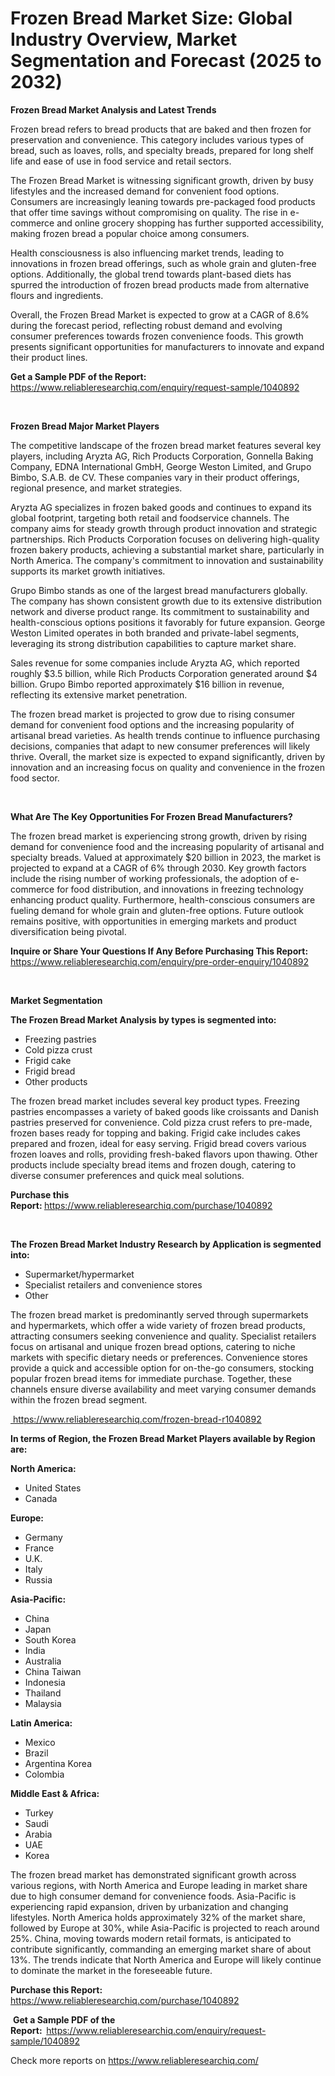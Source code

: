<p><h1>Frozen Bread Market Size: Global Industry Overview, Market Segmentation and Forecast (2025 to 2032)</h1></p><p><strong>Frozen Bread Market Analysis and Latest Trends</strong></p>
<p><p>Frozen bread refers to bread products that are baked and then frozen for preservation and convenience. This category includes various types of bread, such as loaves, rolls, and specialty breads, prepared for long shelf life and ease of use in food service and retail sectors. </p><p>The Frozen Bread Market is witnessing significant growth, driven by busy lifestyles and the increased demand for convenient food options. Consumers are increasingly leaning towards pre-packaged food products that offer time savings without compromising on quality. The rise in e-commerce and online grocery shopping has further supported accessibility, making frozen bread a popular choice among consumers.</p><p>Health consciousness is also influencing market trends, leading to innovations in frozen bread offerings, such as whole grain and gluten-free options. Additionally, the global trend towards plant-based diets has spurred the introduction of frozen bread products made from alternative flours and ingredients.</p><p>Overall, the Frozen Bread Market is expected to grow at a CAGR of 8.6% during the forecast period, reflecting robust demand and evolving consumer preferences towards frozen convenience foods. This growth presents significant opportunities for manufacturers to innovate and expand their product lines.</p></p>
<p><strong>Get a Sample PDF of the Report:&nbsp;</strong> <a href="https://www.reliableresearchiq.com/enquiry/request-sample/1040892?utm_campaign=2754&utm_medium=2&utm_source=Github&utm_content=ia&utm_term=07042025&utm_id=frozen-bread">https://www.reliableresearchiq.com/enquiry/request-sample/1040892</a></p>
<p>&nbsp;</p>
<p><strong>Frozen Bread Major Market Players</strong></p>
<p><p>The competitive landscape of the frozen bread market features several key players, including Aryzta AG, Rich Products Corporation, Gonnella Baking Company, EDNA International GmbH, George Weston Limited, and Grupo Bimbo, S.A.B. de CV. These companies vary in their product offerings, regional presence, and market strategies.</p><p>Aryzta AG specializes in frozen baked goods and continues to expand its global footprint, targeting both retail and foodservice channels. The company aims for steady growth through product innovation and strategic partnerships. Rich Products Corporation focuses on delivering high-quality frozen bakery products, achieving a substantial market share, particularly in North America. The company's commitment to innovation and sustainability supports its market growth initiatives.</p><p>Grupo Bimbo stands as one of the largest bread manufacturers globally. The company has shown consistent growth due to its extensive distribution network and diverse product range. Its commitment to sustainability and health-conscious options positions it favorably for future expansion. George Weston Limited operates in both branded and private-label segments, leveraging its strong distribution capabilities to capture market share.</p><p>Sales revenue for some companies include Aryzta AG, which reported roughly $3.5 billion, while Rich Products Corporation generated around $4 billion. Grupo Bimbo reported approximately $16 billion in revenue, reflecting its extensive market penetration.</p><p>The frozen bread market is projected to grow due to rising consumer demand for convenient food options and the increasing popularity of artisanal bread varieties. As health trends continue to influence purchasing decisions, companies that adapt to new consumer preferences will likely thrive. Overall, the market size is expected to expand significantly, driven by innovation and an increasing focus on quality and convenience in the frozen food sector.</p></p>
<p>&nbsp;</p>
<p><strong>What Are The Key Opportunities For Frozen Bread Manufacturers?</strong></p>
<p><p>The frozen bread market is experiencing strong growth, driven by rising demand for convenience food and the increasing popularity of artisanal and specialty breads. Valued at approximately $20 billion in 2023, the market is projected to expand at a CAGR of 6% through 2030. Key growth factors include the rising number of working professionals, the adoption of e-commerce for food distribution, and innovations in freezing technology enhancing product quality. Furthermore, health-conscious consumers are fueling demand for whole grain and gluten-free options. Future outlook remains positive, with opportunities in emerging markets and product diversification being pivotal.</p></p>
<p><strong>Inquire or Share Your Questions If Any Before Purchasing This Report:</strong> <a href="https://www.reliableresearchiq.com/enquiry/pre-order-enquiry/1040892?utm_campaign=2754&utm_medium=2&utm_source=Github&utm_content=ia&utm_term=07042025&utm_id=frozen-bread">https://www.reliableresearchiq.com/enquiry/pre-order-enquiry/1040892</a></p>
<p>&nbsp;</p>
<p><strong>Market Segmentation</strong></p>
<p><strong>The Frozen Bread Market Analysis by types is segmented into:</strong></p>
<p><ul><li>Freezing pastries</li><li>Cold pizza crust</li><li>Frigid cake</li><li>Frigid bread</li><li>Other products</li></ul></p>
<p><p>The frozen bread market includes several key product types. Freezing pastries encompasses a variety of baked goods like croissants and Danish pastries preserved for convenience. Cold pizza crust refers to pre-made, frozen bases ready for topping and baking. Frigid cake includes cakes prepared and frozen, ideal for easy serving. Frigid bread covers various frozen loaves and rolls, providing fresh-baked flavors upon thawing. Other products include specialty bread items and frozen dough, catering to diverse consumer preferences and quick meal solutions.</p></p>
<p><strong>Purchase this Report:&nbsp;</strong><a href="https://www.reliableresearchiq.com/purchase/1040892?utm_campaign=2754&utm_medium=2&utm_source=Github&utm_content=ia&utm_term=07042025&utm_id=frozen-bread">https://www.reliableresearchiq.com/purchase/1040892</a></p>
<p>&nbsp;</p>
<p><strong>The Frozen Bread Market Industry Research by Application is segmented into:</strong></p>
<p><ul><li>Supermarket/hypermarket</li><li>Specialist retailers and convenience stores</li><li>Other</li></ul></p>
<p><p>The frozen bread market is predominantly served through supermarkets and hypermarkets, which offer a wide variety of frozen bread products, attracting consumers seeking convenience and quality. Specialist retailers focus on artisanal and unique frozen bread options, catering to niche markets with specific dietary needs or preferences. Convenience stores provide a quick and accessible option for on-the-go consumers, stocking popular frozen bread items for immediate purchase. Together, these channels ensure diverse availability and meet varying consumer demands within the frozen bread segment.</p></p>
<p><a href="https://www.reliableresearchiq.com/frozen-bread-r1040892?utm_campaign=2754&utm_medium=2&utm_source=Github&utm_content=ia&utm_term=07042025&utm_id=frozen-bread">&nbsp;https://www.reliableresearchiq.com/frozen-bread-r1040892</a></p>
<p><strong>In terms of Region, the Frozen Bread Market Players available by Region are:</strong></p>
<p>
    <p> <strong> North America: </strong>
        <ul>
            <li>United States</li>
            <li>Canada</li>
        </ul>
        </p> 
    <p> <strong> Europe: </strong>
        <ul>
            <li>Germany</li>
            <li>France</li>
            <li>U.K.</li>
            <li>Italy</li>
            <li>Russia</li>
        </ul>
        </p> 
    <p> <strong> Asia-Pacific: </strong>
        <ul>
            <li>China</li>
            <li>Japan</li>
            <li>South Korea</li>
            <li>India</li>
            <li>Australia</li>
            <li>China Taiwan</li>
            <li>Indonesia</li>
            <li>Thailand</li>
            <li>Malaysia</li>
        </ul>
        </p> 
    <p> <strong> Latin America: </strong>
        <ul>
            <li>Mexico</li>
            <li>Brazil</li>
            <li>Argentina Korea</li>
            <li>Colombia</li>
        </ul>
        </p> 
    <p> <strong> Middle East & Africa: </strong>
        <ul>
            <li>Turkey</li>
            <li>Saudi</li>
            <li>Arabia</li>
            <li>UAE</li>
            <li>Korea</li>
        </ul>
    </p>
    </p>
<p><p>The frozen bread market has demonstrated significant growth across various regions, with North America and Europe leading in market share due to high consumer demand for convenience foods. Asia-Pacific is experiencing rapid expansion, driven by urbanization and changing lifestyles. North America holds approximately 32% of the market share, followed by Europe at 30%, while Asia-Pacific is projected to reach around 25%. China, moving towards modern retail formats, is anticipated to contribute significantly, commanding an emerging market share of about 13%. The trends indicate that North America and Europe will likely continue to dominate the market in the foreseeable future.</p></p>
<p><strong>Purchase this Report: </strong><a href="https://www.reliableresearchiq.com/purchase/1040892?utm_campaign=2754&utm_medium=2&utm_source=Github&utm_content=ia&utm_term=07042025&utm_id=frozen-bread">https://www.reliableresearchiq.com/purchase/1040892</a></p>
<p>&nbsp;<strong>Get a Sample PDF of the Report:&nbsp;&nbsp;</strong><a href="https://www.reliableresearchiq.com/enquiry/request-sample/1040892?utm_campaign=2754&utm_medium=2&utm_source=Github&utm_content=ia&utm_term=07042025&utm_id=frozen-bread">https://www.reliableresearchiq.com/enquiry/request-sample/1040892</a></p>
<p><strong></strong></p>
<p>Check more reports on <a href="https://www.reliableresearchiq.com/?utm_campaign=2754&utm_medium=2&utm_source=Github&utm_content=ia&utm_term=07042025&utm_id=frozen-bread">https://www.reliableresearchiq.com/</a></p>
